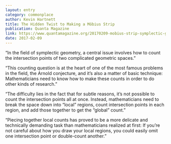 ```yaml
---
layout: entry
category: commonplace
author: Kevin Hartnett
title: The Hidden Twist to Making a Möbius Strip
publication: Quanta Magazine
link: https://www.quantamagazine.org/20170209-mobius-strip-symplectic-geometry/
date: 2017-02-09
---
```


“In the field of symplectic geometry, a central issue involves how to count the intersection points of two complicated geometric spaces.”

“This counting question is at the heart of one of the most famous problems in the field, the Arnold conjecture, and it’s also a matter of basic technique: Mathematicians need to know how to make these counts in order to do other kinds of research.”

“The difficulty lies in the fact that for subtle reasons, it’s not possible to count the intersection points all at once. Instead, mathematicians need to break the space down into “local” regions, count intersection points in each region, and add those together to get the “global” count.”

“Piecing together local counts has proved to be a more delicate and technically demanding task than mathematicians realized at first: If you’re not careful about how you draw your local regions, you could easily omit one intersection point or double-count another.”

